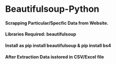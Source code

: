 # Beautifulsoup-Python

#### Scrapping Particular/Specfic Data from Website.
#### Libraries Required: beautifulsoup 
#### Install as pip install beautifulsoup & pip install bs4
#### After Extraction Data isstored in CSV/Excel file
